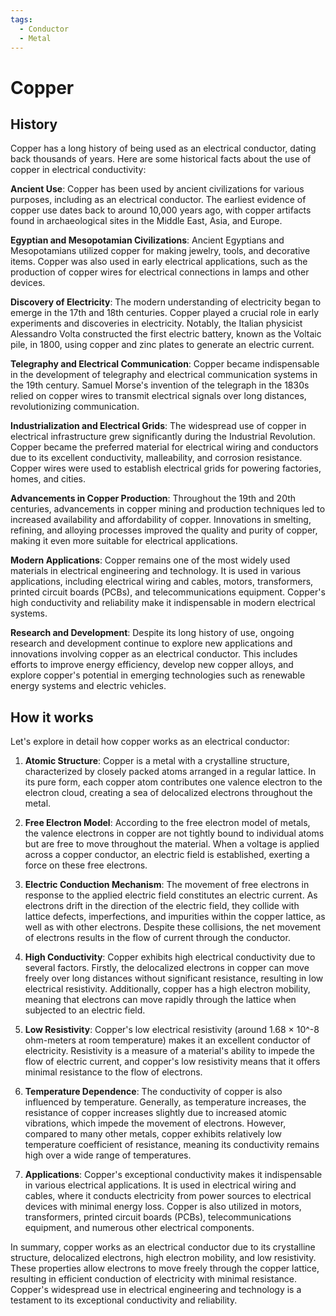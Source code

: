 ```yaml
---
tags:
  - Conductor
  - Metal
---
```


# Copper

## History

Copper has a long history of being used as an electrical conductor, dating back thousands of years. Here are some historical facts about the use of copper in electrical conductivity:

**Ancient Use**: Copper has been used by ancient civilizations for various purposes, including as an electrical conductor. The earliest evidence of copper use dates back to around 10,000 years ago, with copper artifacts found in archaeological sites in the Middle East, Asia, and Europe.

**Egyptian and Mesopotamian Civilizations**: Ancient Egyptians and Mesopotamians utilized copper for making jewelry, tools, and decorative items. Copper was also used in early electrical applications, such as the production of copper wires for electrical connections in lamps and other devices.

**Discovery of Electricity**: The modern understanding of electricity began to emerge in the 17th and 18th centuries. Copper played a crucial role in early experiments and discoveries in electricity. Notably, the Italian physicist Alessandro Volta constructed the first electric battery, known as the Voltaic pile, in 1800, using copper and zinc plates to generate an electric current.

**Telegraphy and Electrical Communication**: Copper became indispensable in the development of telegraphy and electrical communication systems in the 19th century. Samuel Morse's invention of the telegraph in the 1830s relied on copper wires to transmit electrical signals over long distances, revolutionizing communication.

**Industrialization and Electrical Grids**: The widespread use of copper in electrical infrastructure grew significantly during the Industrial Revolution. Copper became the preferred material for electrical wiring and conductors due to its excellent conductivity, malleability, and corrosion resistance. Copper wires were used to establish electrical grids for powering factories, homes, and cities.

**Advancements in Copper Production**: Throughout the 19th and 20th centuries, advancements in copper mining and production techniques led to increased availability and affordability of copper. Innovations in smelting, refining, and alloying processes improved the quality and purity of copper, making it even more suitable for electrical applications.

**Modern Applications**: Copper remains one of the most widely used materials in electrical engineering and technology. It is used in various applications, including electrical wiring and cables, motors, transformers, printed circuit boards (PCBs), and telecommunications equipment. Copper's high conductivity and reliability make it indispensable in modern electrical systems.

**Research and Development**: Despite its long history of use, ongoing research and development continue to explore new applications and innovations involving copper as an electrical conductor. This includes efforts to improve energy efficiency, develop new copper alloys, and explore copper's potential in emerging technologies such as renewable energy systems and electric vehicles.

## How it works

Let's explore in detail how copper works as an electrical conductor:

1. **Atomic Structure**: Copper is a metal with a crystalline structure, characterized by closely packed atoms arranged in a regular lattice. In its pure form, each copper atom contributes one valence electron to the electron cloud, creating a sea of delocalized electrons throughout the metal.

2. **Free Electron Model**: According to the free electron model of metals, the valence electrons in copper are not tightly bound to individual atoms but are free to move throughout the material. When a voltage is applied across a copper conductor, an electric field is established, exerting a force on these free electrons.

3. **Electric Conduction Mechanism**: The movement of free electrons in response to the applied electric field constitutes an electric current. As electrons drift in the direction of the electric field, they collide with lattice defects, imperfections, and impurities within the copper lattice, as well as with other electrons. Despite these collisions, the net movement of electrons results in the flow of current through the conductor.

4. **High Conductivity**: Copper exhibits high electrical conductivity due to several factors. Firstly, the delocalized electrons in copper can move freely over long distances without significant resistance, resulting in low electrical resistivity. Additionally, copper has a high electron mobility, meaning that electrons can move rapidly through the lattice when subjected to an electric field.

5. **Low Resistivity**: Copper's low electrical resistivity (around 1.68 × 10^-8 ohm-meters at room temperature) makes it an excellent conductor of electricity. Resistivity is a measure of a material's ability to impede the flow of electric current, and copper's low resistivity means that it offers minimal resistance to the flow of electrons.

6. **Temperature Dependence**: The conductivity of copper is also influenced by temperature. Generally, as temperature increases, the resistance of copper increases slightly due to increased atomic vibrations, which impede the movement of electrons. However, compared to many other metals, copper exhibits relatively low temperature coefficient of resistance, meaning its conductivity remains high over a wide range of temperatures.

7. **Applications**: Copper's exceptional conductivity makes it indispensable in various electrical applications. It is used in electrical wiring and cables, where it conducts electricity from power sources to electrical devices with minimal energy loss. Copper is also utilized in motors, transformers, printed circuit boards (PCBs), telecommunications equipment, and numerous other electrical components.

In summary, copper works as an electrical conductor due to its crystalline structure, delocalized electrons, high electron mobility, and low resistivity. These properties allow electrons to move freely through the copper lattice, resulting in efficient conduction of electricity with minimal resistance. Copper's widespread use in electrical engineering and technology is a testament to its exceptional conductivity and reliability.